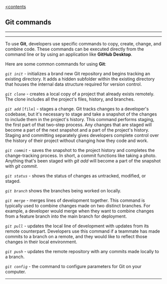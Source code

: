 [<contents](./readme.md)

## Git commands

---
---

To use **Git**, developers use specific commands to copy, create, change, and combine code. These commands can be executed directly from the command line or by using an application like **GitHub Desktop**. 

Here are some common commands for using **Git**:

*`git init`* - initializes a brand new Git repository and begins tracking an existing directory. It adds a hidden subfolder within the existing directory that houses the internal data structure required for version control.

*`git clone`* - creates a local copy of a project that already exists remotely. The clone includes all the project's files, history, and branches.

*`git add`* `[file]` - stages a change. Git tracks changes to a developer's codebase, but it's necessary to stage and take a snapshot of the changes to include them in the project's history. This command performs staging, the first part of that two-step process. Any changes that are staged will become a part of the next snapshot and a part of the project's history. Staging and committing separately gives developers complete control over the history of their project without changing how they code and work.

*`git commit`* - saves the snapshot to the project history and completes the change-tracking process. In short, a commit functions like taking a photo. Anything that's been staged with *git add* will become a part of the snapshot with *git commit*.

*`git status`* - shows the status of changes as untracked, modified, or staged.

*`git branch`* shows the branches being worked on locally.

*`git merge`* - merges lines of development together. This command is typically used to combine changes made on two distinct branches. For example, a developer would merge when they want to combine changes from a feature branch into the main branch for deployment.

*`git pull`* - updates the local line of development with updates from its remote counterpart. Developers use this command if a teammate has made commits to a branch on a remote, and they would like to reflect those changes in their local environment.

*`git push`* - updates the remote repository with any commits made locally to a branch.

*`git config`* - the command to configure parameters for Git on your computer.

---